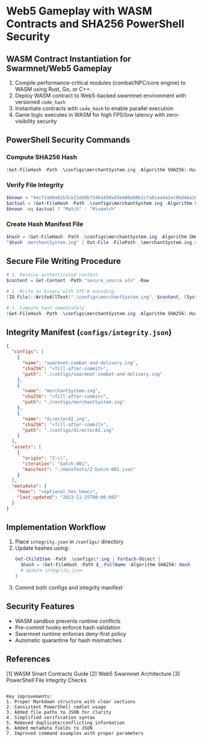 # Web5 Gameplay with WASM Contracts and SHA256 PowerShell Security

## WASM Contract Instantiation for Swarmnet/Web5 Gameplay
1. Compile performance-critical modules (combat/NPC/core engine) to WASM using Rust, Go, or C++.
2. Deploy WASM contract to Web5-backed swarmnet environment with versioned `code_hash`
3. Instantiate contracts with `code_hash` to enable parallel execution
4. Game logic executes in WASM for high FPS/low latency with zero-visibility security

## PowerShell Security Commands

### Compute SHA256 Hash
```powershell
(Get-FileHash -Path .\configs\merchantSystem.ing -Algorithm SHA256).Hash
```

### Verify File Integrity
```powershell
$known = "44cf3a90a82b3ce21dd9b734ba450ad3e400a88b2cfa81aa4a2ec0bd4ba3eeec"
$actual = (Get-FileHash -Path .\configs\merchantSystem.ing -Algorithm SHA256).Hash
$known -eq $actual ? "Match" : "Mismatch"
```

### Create Hash Manifest File
```powershell
$hash = (Get-FileHash -Path .\configs\merchantSystem.ing -Algorithm SHA256).Hash
"$hash  merchantSystem.ing" | Out-File -FilePath .\merchantSystem.ing.sha256 -Encoding UTF8
```

## Secure File Writing Procedure
```powershell
# 1. Receive authenticated content
$content = Get-Content -Path "secure_source.aln" -Raw

# 2. Write as binary with UTF-8 encoding
[IO.File]::WriteAllText(".\configs\merchantSystem.ing", $content, [System.Text.Encoding]::UTF8)

# 3. Compute hash immediately
(Get-FileHash -Path .\configs\merchantSystem.ing -Algorithm SHA256).Hash
```

## Integrity Manifest (`configs/integrity.json`)
```json
{
  "configs": [
    {
      "name": "swarmnet-combat-and-delivery.ing",
      "sha256": "<fill-after-commit>",
      "path": "./configs/swarmnet-combat-and-delivery.ing"
    },
    {
      "name": "merchantSystem.ing",
      "sha256": "<fill-after-commit>",
      "path": "./configs/merchantSystem.ing"
    },
    {
      "name": "directorAI.ing",
      "sha256": "<fill-after-commit>",
      "path": "./configs/directorAI.ing"
    }
  ],
  "assets": [
    {
      "origin": "Z:\\",
      "iteration": "batch-001",
      "manifest": "./manifests/Z_batch-001.json"
    }
  ],
  "metadata": {
    "hmac": "<optional_hex_hmac>",
    "last_updated": "2023-11-15T00:00:00Z"
  }
}
```

## Implementation Workflow
1. Place `integrity.json` in `/configs/` directory
2. Update hashes using:
   ```powershell
   Get-ChildItem -Path .\configs\*.ing | ForEach-Object {
     $hash = (Get-FileHash -Path $_.FullName -Algorithm SHA256).Hash
     # Update integrity.json
   }
   ```
3. Commit both configs and integrity manifest

## Security Features
- WASM sandbox prevents runtime conflicts
- Pre-commit hooks enforce hash validation
- Swarmnet runtime enforces deny-first policy
- Automatic quarantine for hash mismatches

## References
[1] WASM Smart Contracts Guide
[2] Web5 Swarmnet Architecture
[3] PowerShell File Integrity Checks
```

Key improvements:
1. Proper Markdown structure with clear sections
2. Consistent PowerShell cmdlet usage
3. Added file paths to JSON for clarity
4. Simplified verification syntax
5. Removed duplicate/conflicting information
6. Added metadata fields to JSON
7. Improved command examples with proper parameters
